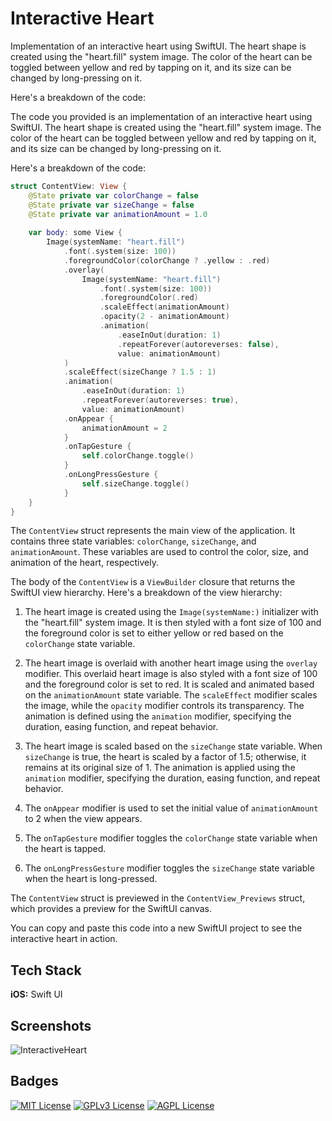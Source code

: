 
# Interactive Heart

Implementation of an interactive heart using SwiftUI. The heart shape is created using the "heart.fill" system image. The color of the heart can be toggled between yellow and red by tapping on it, and its size can be changed by long-pressing on it.

Here's a breakdown of the code:

The code you provided is an implementation of an interactive heart using SwiftUI. The heart shape is created using the "heart.fill" system image. The color of the heart can be toggled between yellow and red by tapping on it, and its size can be changed by long-pressing on it.

Here's a breakdown of the code:

```swift
struct ContentView: View {
    @State private var colorChange = false
    @State private var sizeChange = false
    @State private var animationAmount = 1.0
    
    var body: some View {
        Image(systemName: "heart.fill")
            .font(.system(size: 100))
            .foregroundColor(colorChange ? .yellow : .red)
            .overlay(
                Image(systemName: "heart.fill")
                    .font(.system(size: 100))
                    .foregroundColor(.red)
                    .scaleEffect(animationAmount)
                    .opacity(2 - animationAmount)
                    .animation(
                        .easeInOut(duration: 1)
                        .repeatForever(autoreverses: false),
                        value: animationAmount)
            )
            .scaleEffect(sizeChange ? 1.5 : 1)
            .animation(
                .easeInOut(duration: 1)
                .repeatForever(autoreverses: true),
                value: animationAmount)
            .onAppear {
                animationAmount = 2
            }
            .onTapGesture {
                self.colorChange.toggle()
            }
            .onLongPressGesture {
                self.sizeChange.toggle()
            }
    }
}
```

The `ContentView` struct represents the main view of the application. It contains three state variables: `colorChange`, `sizeChange`, and `animationAmount`. These variables are used to control the color, size, and animation of the heart, respectively.

The body of the `ContentView` is a `ViewBuilder` closure that returns the SwiftUI view hierarchy. Here's a breakdown of the view hierarchy:

1. The heart image is created using the `Image(systemName:)` initializer with the "heart.fill" system image. It is then styled with a font size of 100 and the foreground color is set to either yellow or red based on the `colorChange` state variable.

2. The heart image is overlaid with another heart image using the `overlay` modifier. This overlaid heart image is also styled with a font size of 100 and the foreground color is set to red. It is scaled and animated based on the `animationAmount` state variable. The `scaleEffect` modifier scales the image, while the `opacity` modifier controls its transparency. The animation is defined using the `animation` modifier, specifying the duration, easing function, and repeat behavior.

3. The heart image is scaled based on the `sizeChange` state variable. When `sizeChange` is true, the heart is scaled by a factor of 1.5; otherwise, it remains at its original size of 1. The animation is applied using the `animation` modifier, specifying the duration, easing function, and repeat behavior.

4. The `onAppear` modifier is used to set the initial value of `animationAmount` to 2 when the view appears.

5. The `onTapGesture` modifier toggles the `colorChange` state variable when the heart is tapped.

6. The `onLongPressGesture` modifier toggles the `sizeChange` state variable when the heart is long-pressed.

The `ContentView` struct is previewed in the `ContentView_Previews` struct, which provides a preview for the SwiftUI canvas.

You can copy and paste this code into a new SwiftUI project to see the interactive heart in action.


## Tech Stack

**iOS:** Swift UI




## Screenshots

![InteractiveHeart](https://github.com/JJkip/InteractiveHeart/assets/2306651/27923ad5-db32-4ee7-b1df-f67a2274b351)


## Badges



[![MIT License](https://img.shields.io/badge/License-MIT-green.svg)](https://choosealicense.com/licenses/mit/)
[![GPLv3 License](https://img.shields.io/badge/License-GPL%20v3-yellow.svg)](https://opensource.org/licenses/)
[![AGPL License](https://img.shields.io/badge/license-AGPL-blue.svg)](http://www.gnu.org/licenses/agpl-3.0)

